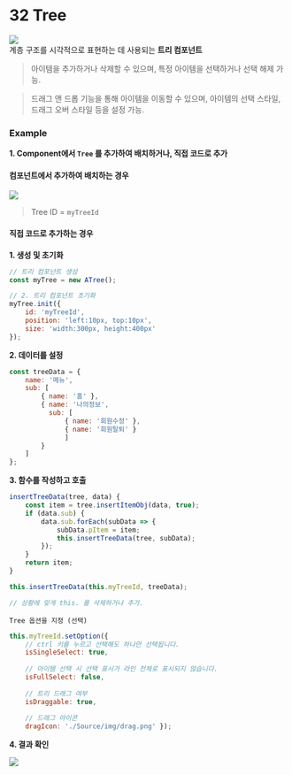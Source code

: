 # 32 Tree

![](https://wikidocs.net/images/page/274094/%EC%8A%A4%ED%81%AC%EB%A6%B0%EC%83%B7_2025-01-24_104143.png)\
계층 구조를 시각적으로 표현하는 데 사용되는 **트리 컴포넌트**

> 아이템을 추가하거나 삭제할 수 있으며, 특정 아이템을 선택하거나 선택 해제 가능.

> 드래그 앤 드롭 기능을 통해 아이템을 이동할 수 있으며, 아이템의 선택 스타일, 드래그 오버 스타일 등을 설정 가능.

### Example

**1. Component에서 `Tree` 를 추가하여 배치하거나, 직접 코드로 추가**

#### 컴포넌트에서 추가하여 배치하는 경우

![](https://wikidocs.net/images/page/274094/%EC%8A%A4%ED%81%AC%EB%A6%B0%EC%83%B7_2025-01-24_105432.png)

> Tree ID = `myTreeId`

#### 직접 코드로 추가하는 경우

**1. 생성 및 초기화**

```js
// 트리 컴포넌트 생성 
const myTree = new ATree(); 

// 2. 트리 컴포넌트 초기화 
myTree.init({ 
	id: 'myTreeId', 
	position: 'left:10px, top:10px', 
	size: 'width:300px, height:400px' 
});
```

**2. 데이터를 설정**

```js
const treeData = { 
	name: '메뉴', 
	sub: [ 
		{ name: '홈' }, 
		{ name: '나의정보', 
		  sub: [
			  { name: '회원수정' }, 
			  { name: '회원탈퇴' }
			  ] 
		} 
	] 
};
```

**3. 함수를 작성하고 호출**

```js
insertTreeData(tree, data) { 
	const item = tree.insertItemObj(data, true); 
	if (data.sub) { 
		data.sub.forEach(subData => { 
			subData.pItem = item; 
			this.insertTreeData(tree, subData); 
		}); 
	} 
	return item; 
} 

this.insertTreeData(this.myTreeId, treeData);

// 상황에 맞게 this. 를 삭제하거나 추가.
```

`Tree 옵션을 지정 (선택)`

```js
this.myTreeId.setOption({ 
	// ctrl 키를 누르고 선택해도 하나만 선택됩니다.
	isSingleSelect: true,  
	
	// 아이템 선택 시 선택 표시가 라인 전체로 표시되지 않습니다.
	isFullSelect: false,  
	
	// 트리 드래그 여부
	isDraggable: true,
	  
	// 드래그 아이콘
	dragIcon: './Source/img/drag.png' });
```

**4. 결과 확인**

![](https://wikidocs.net/images/page/274094/%EC%8A%A4%ED%81%AC%EB%A6%B0%EC%83%B7_2025-01-24_104143.png)
